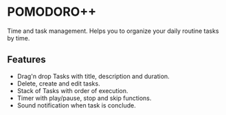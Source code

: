 # POMODORO++

Time and task management. Helps you to organize your daily routine tasks by time.

## Features

- Drag'n drop Tasks with title, description and duration.
- Delete, create and edit tasks.
- Stack of Tasks with order of execution.
- Timer with play/pause, stop and skip functions.
- Sound notification when task is conclude.